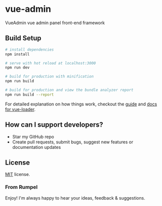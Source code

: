 # vue-admin
VueAdmin vue admin panel front-end framework

## Build Setup

``` bash
# install dependencies
npm install

# serve with hot reload at localhost:3000
npm run dev

# build for production with minification
npm run build

# build for production and view the bundle analyzer report
npm run build --report
```

For detailed explanation on how things work, checkout the [guide](http://vuejs-templates.github.io/webpack/) and [docs for vue-loader](http://vuejs.github.io/vue-loader).

## How can I support developers?
- Star my GitHub repo
- Create pull requests, submit bugs, suggest new features or documentation updates

License
-------------
<a href=/LICENSE target="_blank">MIT</a> license.

### From Rumpel

Enjoy!
I'm always happy to hear your ideas, feedback & suggestions.
